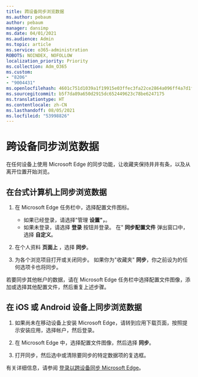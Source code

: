 ```yaml
---
title: 跨设备同步浏览数据
ms.author: pebaum
author: pebaum
manager: dansimp
ms.date: 04/01/2021
ms.audience: Admin
ms.topic: article
ms.service: o365-administration
ROBOTS: NOINDEX, NOFOLLOW
localization_priority: Priority
ms.collection: Adm_O365
ms.custom:
- "8206"
- "9004431"
ms.openlocfilehash: 4601c751d1039a1f19915e03ffec3fa22ce2864a096ff4a7d1f6aa321a0a4f88
ms.sourcegitcommit: b5f7da89a650d2915dc652449623c78be6247175
ms.translationtype: HT
ms.contentlocale: zh-CN
ms.lasthandoff: 08/05/2021
ms.locfileid: "53998826"
---
```

# <a name="sync-your-browsing-data-across-your-devices"></a>跨设备同步浏览数据

在任何设备上使用 Microsoft Edge 的同步功能，让收藏夹保持井井有条，以及从离开位置开始浏览。

## <a name="sync-your-browsing-data-on-a-desktop-computer"></a>在台式计算机上同步浏览数据

1. 在 Microsoft Edge 任务栏中，选择配置文件图标。
    
    - 如果已经登录，请选择"管理 **设置"，**。
    - 如果未登录，请选择 **登录** 按钮并登录。 在" **同步配置文件** 弹出窗口中，选择 **自定义**。

1. 在个人资料 **页面上** ，选择 **同步**。

1. 为各个浏览项目打开或关闭同步。 如果你为"收藏夹" **同步**，你之前设为的任何选项卡也将同步。

若要同步其他帐户的数据，请在 Microsoft Edge 任务栏中选择配置文件图像，添加或选择其他配置文件，然后重复上述步骤。

## <a name="sync-your-browsing-data-on-your-ios-or-android-device"></a>在 iOS 或 Android 设备上同步浏览数据

1. 如果尚未在移动设备上安装 Microsoft Edge，请转到应用下载页面，按照提示安装应用，选择帐户，然后登录。

1. 在 Microsoft Edge 中，选择配置文件图像，然后选择 **同步**。

1. 打开同步，然后选中或清除要同步的特定数据项的复选框。

有关详细信息，请参阅 [登录以跨设备同步 Microsoft Edge](https://go.microsoft.com/fwlink/?linkid=2145501)。
